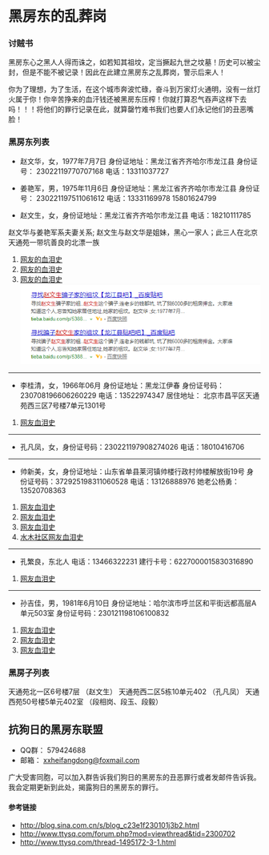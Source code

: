 # 黑房东的乱葬岗


### 讨贼书
黑房东心之黑人人得而诛之，如若知其祖坟，定当撅起九世之坟墓！历史可以被尘封，但是不能不被记录！因此在此建立黑房东之乱葬岗，警示后来人！

你为了理想，为了生活，在这个城市奔波忙碌，奋斗到万家灯火通明，没有一丝灯火属于你！你辛苦挣来的血汗钱还被黑房东压榨！你就打算忍气吞声这样下去吗！！！将他们的罪行记录在此，就算罄竹难书我们也要人们永记他们的丑恶嘴脸！

### 黑房东列表
* 赵文华，女，1977年7月7日 身份证地址：黑龙江省齐齐哈尔市龙江县
身份证号： 23022119770707168 
电话：13311037727

* 姜艳军，男，1975年11月6日 身份证地址：黑龙江省齐齐哈尔市龙江县
身份证号： 230221197511061612 
电话：13331169978 15801624799 

* 赵文生，女，身份证地址：黑龙江省齐齐哈尔市龙江县
电话：18210111785

赵文华与姜艳军系夫妻关系; 赵文生与赵文华是姐妹，黑心一家人；此三人在北京天通苑一带坑善良的北漂一族
1. [网友的血泪史](https://tieba.baidu.com/p/5059651565?red_tag=1574731602)
2. [网友的血泪史](https://www.douban.com/group/topic/107558135/)
3. [网友的血泪史](http://tieba.baidu.com/p/4928697410)
![血泪](https://github.com/xxblackhearpp/Black-Landlord-Grave/blob/master/pic/zhaowenshenshabi.png)

---

* 李桂清，女，1966年06月 身份证地址：黑龙江伊春
身份证号码：230708196606260229
电话：13522974347
居住地址：	北京市昌平区天通苑西三区7号楼7单元1301号

1. [网友血泪史](https://www.douban.com/group/topic/49402238/)

---

* 孔凡凤，女，身份证号码：230221197908274026
电话：18010416706

---

* 帅新美，女，身份证地址：山东省单县莱河镇帅楼行政村帅楼解放街19号
身份证号码：372925198311060528
电话：13126888976
她老公杨勇：13520708363
1. [网友血泪史](https://tieba.baidu.com/p/1265735430?red_tag=1599406858)
2. [网友血泪史](https://tieba.baidu.com/p/1289971827?red_tag=1570391952)
3. [网友血泪史](https://tieba.baidu.com/p/1264748471?red_tag=1566814524)
4. [水木社区网友血泪史](http://www.newsmth.net/nForum/#!article/ZuFang/15855?au=tndbwdc)

---

* 孔繁良，东北人
电话：13466322231
建行卡号：6227000015830316890
1. [网友血泪史](http://www.ttysq.com/forum.php?mod=viewthread&tid=1495172&fromuid=370711)

---

* 孙吉佳，男，1981年6月10日 身份证地址：哈尔滨市呼兰区和平街远都高层A单元503室
身份证号码：230121198106100832
1. [网友血泪史](http://www.ttysq.com/forum.php?mod=viewthread&tid=1297114)
2. [网友血泪史](http://tieba.baidu.com/p/2558131334)
3. [网友血泪史](https://tieba.baidu.com/p/2558377484?red_tag=3200112895)

### 黑房子列表

天通苑北一区6号楼7层 （赵文生）
天通苑西二区5栋10单元402 （孔凡凤）
天通西苑50号楼5单元402室 （段相岗、段玉、段毅）


## 抗狗日的黑房东联盟

* QQ群： 579424688
* 邮箱： xxheifangdong@foxmail.com

广大受害同胞，可以加入群告诉我们狗日的黑房东的丑恶罪行或者发邮件告诉我。 我会定期更新到此处，揭露狗日的黑房东的罪行。


#### 参考链接

* http://blog.sina.com.cn/s/blog_c23e1f230101j3b2.html
* http://www.ttysq.com/forum.php?mod=viewthread&tid=2300702
* http://www.ttysq.com/thread-1495172-3-1.html
